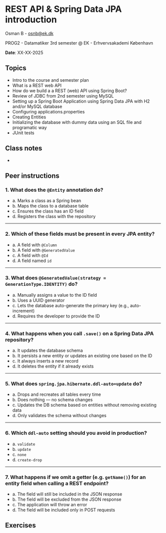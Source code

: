 # REST API & Spring Data JPA introduction

Osman B - osnb@ek.dk 

PROG2 - Datamatiker 3rd semester @ EK - Erhvervsakademi København

**Date**: XX-XX-2025

## Topics
- Intro to the course and semester plan
- What is a REST web API
- How do we build a a REST (web) API using Spring Boot?
- Review of JDBC from 2nd semester using MySQL
- Setting up a Spring Boot Application using Spring Data JPA with H2 and/or MySQL database
- Configuring applications.properties
- Creating Entities
- Initializing the database with dummy data using an SQL file and programatic way
- JUnit tests


## Class notes
-  


## Peer instructions 
### 1. What does the `@Entity` annotation do?
- a. Marks a class as a Spring bean  
- b. Maps the class to a database table  
- c. Ensures the class has an ID field  
- d. Registers the class with the repository  

---

### 2. Which of these fields must be present in every JPA entity?
- a. A field with `@Column`  
- b. A field with `@GeneratedValue`  
- c. A field with `@Id`  
- d. A field named `id`  

---

### 3. What does `@GeneratedValue(strategy = GenerationType.IDENTITY)` do?
- a. Manually assigns a value to the ID field  
- b. Uses a UUID generator  
- c. Lets the database auto-generate the primary key (e.g., auto-increment)  
- d. Requires the developer to provide the ID  

---

### 4. What happens when you call `.save()` on a Spring Data JPA repository?
- a. It updates the database schema  
- b. It persists a new entity or updates an existing one based on the ID  
- c. It always inserts a new record  
- d. It deletes the entity if it already exists  

---

### 5. What does `spring.jpa.hibernate.ddl-auto=update` do?
- a. Drops and recreates all tables every time  
- b. Does nothing — no schema changes  
- c. Updates the DB schema based on entities without removing existing data  
- d. Only validates the schema without changes  

---

### 6. Which `ddl-auto` setting should you avoid in production?
- a. `validate`  
- b. `update`  
- c. `none`  
- d. `create-drop`  

---

### 7. What happens if we omit a getter (e.g. `getName()`) for an entity field when calling a REST endpoint?
- a. The field will still be included in the JSON response  
- b. The field will be excluded from the JSON response  
- c. The application will throw an error  
- d. The field will be included only in POST requests  
 

## Exercises

